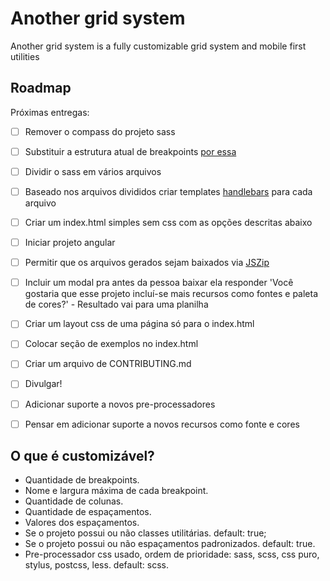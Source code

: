 # Another grid system

Another grid system is a fully customizable grid system and mobile first utilities

## Roadmap
Próximas entregas:

- [ ] Remover o compass do projeto sass
- [ ] Substituir a estrutura atual de breakpoints [por essa](https://css-tricks.com/media-queries-sass-3-2-and-codekit/)
- [ ] Dividir o sass em vários arquivos
- [ ] Baseado nos arquivos divididos criar templates [handlebars](http://handlebarsjs.com) para cada arquivo
- [ ] Criar um index.html simples sem css com as opções descritas abaixo
- [ ] Iniciar projeto angular
- [ ] Permitir que os arquivos gerados sejam baixados via [JSZip](https://stuk.github.io/jszip/)
- [ ] Incluir um modal pra antes da pessoa baixar ela responder 'Você gostaria que esse projeto incluí-se mais recursos como fontes e paleta de cores?' - Resultado vai para uma planilha
- [ ] Criar um layout css de uma página só para o index.html
- [ ] Colocar seção de exemplos no index.html
- [ ] Criar um arquivo de CONTRIBUTING.md 
- [ ] Divulgar!
- [ ] Adicionar suporte a novos pre-processadores
- [ ] Pensar em adicionar suporte a novos recursos como fonte e cores


## O que é customizável?
* Quantidade de breakpoints. 
* Nome e largura máxima de cada breakpoint.
* Quantidade de colunas.
* Quantidade de espaçamentos.
* Valores dos espaçamentos.
* Se o projeto possui ou não classes utilitárias. default: true;
* Se o projeto possui ou não espaçamentos padronizados. default: true.
* Pre-processador css usado, ordem de prioridade: sass, scss, css puro, stylus, postcss, less. default: scss.
